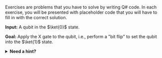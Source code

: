 Exercises are problems that you have to solve by writing Q# code. In each exercise, you will be presented with placeholder code that you will have to fill in with the correct solution.

**Input:** A qubit in the $\ket{0}$ state.

**Goal:** Apply the X gate to the qubit, i.e., perform a "bit flip" to set the qubit into the $\ket{1}$ state.

<details>
<summary><strong>Need a hint?</strong></summary>
For some problems a hint will be provided to help you if you are stuck. For this exercise, read line number 3 in the code below.
</details>
